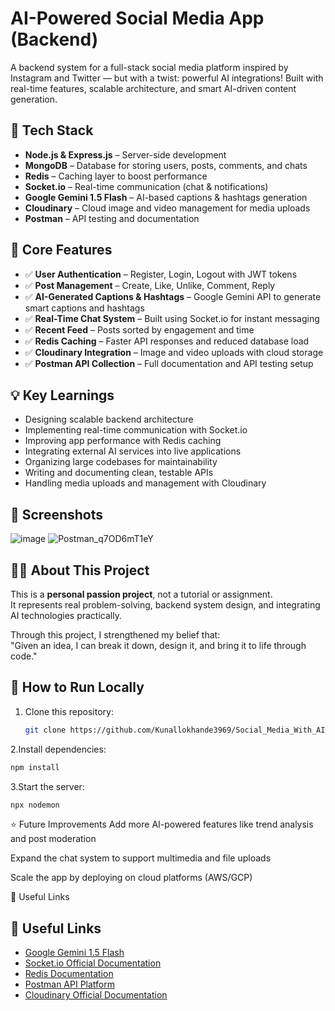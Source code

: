 # AI-Powered Social Media App (Backend)

A backend system for a full-stack social media platform inspired by Instagram and Twitter — but with a twist: powerful AI integrations! Built with real-time features, scalable architecture, and smart AI-driven content generation.

## 🚀 Tech Stack

- **Node.js & Express.js** – Server-side development
- **MongoDB** – Database for storing users, posts, comments, and chats
- **Redis** – Caching layer to boost performance
- **Socket.io** – Real-time communication (chat & notifications)
- **Google Gemini 1.5 Flash** – AI-based captions & hashtags generation
- **Cloudinary** – Cloud image and video management for media uploads
- **Postman** – API testing and documentation

## 🔧 Core Features

- ✅ **User Authentication** – Register, Login, Logout with JWT tokens
- ✅ **Post Management** – Create, Like, Unlike, Comment, Reply
- ✅ **AI-Generated Captions & Hashtags** – Google Gemini API to generate smart captions and hashtags
- ✅ **Real-Time Chat System** – Built using Socket.io for instant messaging
- ✅ **Recent Feed** – Posts sorted by engagement and time
- ✅ **Redis Caching** – Faster API responses and reduced database load
- ✅ **Cloudinary Integration** – Image and video uploads with cloud storage
- ✅ **Postman API Collection** – Full documentation and API testing setup

## 💡 Key Learnings

- Designing scalable backend architecture
- Implementing real-time communication with Socket.io
- Improving app performance with Redis caching
- Integrating external AI services into live applications
- Organizing large codebases for maintainability
- Writing and documenting clean, testable APIs
- Handling media uploads and management with Cloudinary

## 📸 Screenshots

![image](https://github.com/user-attachments/assets/3574610c-e072-4ed3-81c5-32e0b30d27be)
![Postman_q7OD6mT1eY](https://github.com/user-attachments/assets/504d629e-d86b-4c30-bab0-cb05c3f70392)

## 👨‍💻 About This Project

This is a **personal passion project**, not a tutorial or assignment.  
It represents real problem-solving, backend system design, and integrating AI technologies practically.

Through this project, I strengthened my belief that:  
"Given an idea, I can break it down, design it, and bring it to life through code."

## 📂 How to Run Locally

1. Clone this repository:
   ```bash
   git clone https://github.com/Kunallokhande3969/Social_Media_With_AI.git
   ```
2.Install dependencies:
   ```bash
npm install
```
3.Start the server:
 ```bash
npx nodemon
```

⭐ Future Improvements
Add more AI-powered features like trend analysis and post moderation

Expand the chat system to support multimedia and file uploads

Scale the app by deploying on cloud platforms (AWS/GCP)

🔗 Useful Links

## 🔗 Useful Links

- [Google Gemini 1.5 Flash](https://deepmind.google/technologies/gemini/)
- [Socket.io Official Documentation](https://socket.io/docs/v4/)
- [Redis Documentation](https://redis.io/docs/)
- [Postman API Platform](https://www.postman.com/)
- [Cloudinary Official Documentation](https://cloudinary.com/documentation)




